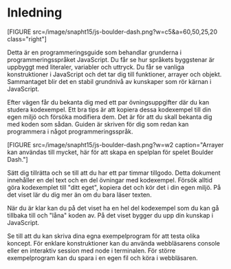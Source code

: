 ---
...
Inledning
==================================

[FIGURE src=/image/snapht15/js-boulder-dash.png?w=c5&a=60,50,25,20 class="right"]

Detta är en programmeringsguide som behandlar grunderna i programmeringsspråket JavaScript. Du får se hur språkets byggstenar är uppbyggt med literaler, variabler och uttryck. Du får se vanliga konstruktioner i JavaScript och det tar dig till funktioner, arrayer och objekt. Sammantaget blir det en stabil grundnivå av kunskaper som rör kärnan i JavaScript.

Efter vägen får du bekanta dig med ett par övningsuppgifter där du kan studera kodexempel. Ett bra tips är att kopiera dessa kodexempel till din egen miljö och försöka modifiera dem. Det är för att du skall bekanta dig med koden som sådan. Guiden är skriven för dig som redan kan programmera i något programmeringsspråk.

[FIGURE src=/image/snapht15/js-boulder-dash.png?w=w2 caption="Arrayer kan användas till mycket, här för att skapa en spelplan för spelet Boulder Dash."]

Sätt dig tillrätta och se till att du har ett par timmar tillgodo. Detta dokument innehåller en del text och en del övningar med kodexempel. Försök alltid göra kodexemplet till "ditt eget", kopiera det och kör det i din egen miljö. På det viset lär du dig mer än om du bara läser texten.

När du är klar kan du på det viset ha en hel del kodexempel som du kan gå tillbaka till och "låna" koden av. På det viset bygger du upp din kunskap i JavaScript. 

<!--
Du finner samtliga exempelprogram på [dbwebb under javascript/core](javascript/core)??? . Eller i ditt kursrepo (flera kursrepon!!!).
-->

Se till att du kan skriva dina egna exempelprogram för att testa olika koncept. För enklare konstruktioner kan du använda webbläsarens console eller en interaktiv session med node i terminalen. För större exempelprogram kan du spara i en egen fil och köra i webbläsaren. 
